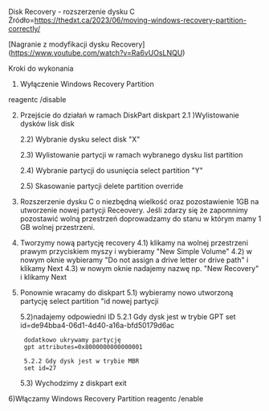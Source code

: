 Disk Recovery - rozszerzenie dysku C
Źródło=https://thedxt.ca/2023/06/moving-windows-recovery-partition-correctly/ 

[Nagranie z modyfikacji dysku Recovery] (https://www.youtube.com/watch?v=Ra6vUOsLNQU)

Kroki do wykonania
1) Wyłączenie Windows Recovery Partition

reagentc /disable

2) Przejście do działań w ramach DiskPart
diskpart
	2.1 )Wylistowanie dysków
   	lisk disk
	
	2.2) Wybranie dysku
	select disk "X"
	
	2.3) Wylistowanie partycji w ramach wybranego dysku
	list partition
	
	2.4) Wybranie partycji do usunięcia
	select partition "Y"
	
	2.5) Skasowanie partycji
	delete partition override

4) Rozszerzenie dysku C o niezbędną wielkość oraz pozostawienie 1GB na utworzenie nowej partycji Receovery.
Jeśli zdarzy się że zapomnimy pozostawić wolną przestrzeń doprowadzamy do stanu w którym mamy 1 GB wolnej przestrzeni.

5) Tworzymy nową partycję recovery
	4.1) klikamy na wolnej przestrzeni prawym przyciskiem myszy i wybieramy "New Simple Volume"
	4.2) w nowym oknie wybieramy "Do not assign a drive letter or drive path" i klikamy Next
	4.3) w nowym oknie nadajemy nazwę np. "New Recovery" i klikamy Next

6) Ponownie wracamy do diskpart
	5.1) wybieramy nowo utworzoną partycję
	select partition "id nowej partycji

	5.2)nadajemy odpowiedni ID
		5.2.1 Gdy dysk jest w trybie GPT
		set id=de94bba4-06d1-4d40-a16a-bfd50179d6ac

		dodatkowo ukrywamy partycję
		gpt attributes=0x8000000000000001

		5.2.2 Gdy dysk jest w trybie MBR 
		set id=27

	5.3) Wychodzimy z diskpart
	exit

6)Włączamy Windows Recovery Partition
reagentc /enable
